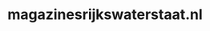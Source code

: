 ---
layout: post
title:  "magazinesrijkswaterstaat.nl"
internal_url:  "/data/magazinesrijkswaterstaat.nl.html"
categories: dutchgov
---